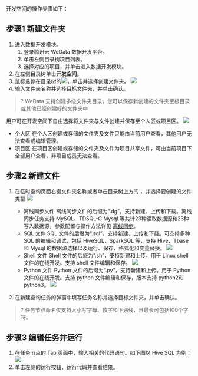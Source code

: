 ﻿开发空间的操作步骤如下：
## 步骤1 新建文件夹
1. 进入数据开发模块。
	1. 登录腾讯云 WeData 数据开发平台。
	2. 单击左侧目录树项目列表。
	3. 选择对应的项目，并单击进入数据开发模块。
2. 在左侧目录树单击**开发空间**。
3. 鼠标悬停在目录树的![](https://qcloudimg.tencent-cloud.cn/raw/c426c8807cc3324de24c74b7d3809295.png)，单击并选择创建文件夹。
![](https://qcloudimg.tencent-cloud.cn/raw/ab08ef83881fab0972e50ca80a699d7a.png)
4. 输入文件夹名称并选择目标文件夹，并单击确认。
>? WeData 支持创建多级文件夹目录，您可以保存新创建的文件夹至根目录或其他已经创建好的文件夹中

用户可在开发空间下自由选择将文件夹与文件创建并保存至个人区或项目区。
![](https://qcloudimg.tencent-cloud.cn/raw/e0a71332b3b9dac7435e051cac220b02.png)
- 个人区
在个人区创建或存储的文件夹及文件只能由当前用户查看，其他用户无法查看或编辑管理。
- 项目区
在项目区创建或存储的文件夹及文件为项目共享文件，可由当前项目下全部用户查看，非项目成员无法查看。

## 步骤2 新建文件
1. 在临时查询页面右键文件夹名称或者单击目录树上方的 ，并选择要创建的文件类型
![](https://qcloudimg.tencent-cloud.cn/raw/3796913898eca86468a911d63496c835.png)
	- 离线同步文件
离线同步文件的后缀为“.dg”，支持新建、上传和下载。离线同步任务支持 MySQL、TDSQL-C Mysql 等共计23种读取数据源和23种写入数据源，参数配置与操作方法详见 [离线同步](https://cloud.tencent.com/document/product/1267/72357)。
	- SQL 文件
SQL 文件的后缀为“.sql”，支持新建、上传和下载。可支持多种 SQL 的编辑和调试，包括 HiveSQL，SparkSQL 等，支持 Hive、Tbase 和 Mysql 的数据源选择以及运行、保存、格式化和变量替换。
![](https://qcloudimg.tencent-cloud.cn/raw/73987fbdce83aabbb09eb67910c317e7.png)
	- Shell 文件
Shell 文件的后缀为“.sh”，支持新建和上传。用于 Linux shell 文件的在线开发。支持 shell 文件编辑和保存。
![](https://qcloudimg.tencent-cloud.cn/raw/d46b212df4d9a71a398db6090b32f62d.png)
	- Python 文件
Python 文件的后缀为“.py”，支持新建和上传。用于 Python 文件的在线开发。支持 python 文件编辑和保存，版本支持 python2和 python3。
![](https://qcloudimg.tencent-cloud.cn/raw/4c5d51546e4e14cd4a0cb0d6d1114e68.png)

2. 在新建查询任务的弹窗中填写任务名称并选择目标文件夹，并单击确认。
>? 任务节点命名仅支持大小写字母、数字和下划线，且最长可包括100个字符。

## 步骤3 编辑任务并运行
1. 在任务节点的 Tab 页面中，输入相关的代码语句。如下图以 Hive SQL 为例：
![](https://qcloudimg.tencent-cloud.cn/raw/68fbb0ce5f8989eb43e809370e95e51d.png)
2. 单击左侧的运行按钮，运行代码并查看结果。